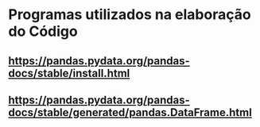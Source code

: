 ﻿#  Programas utilizados na elaboração do Código

## https://pandas.pydata.org/pandas-docs/stable/install.html

## https://pandas.pydata.org/pandas-docs/stable/generated/pandas.DataFrame.html

#
#

## 
## 
## 

